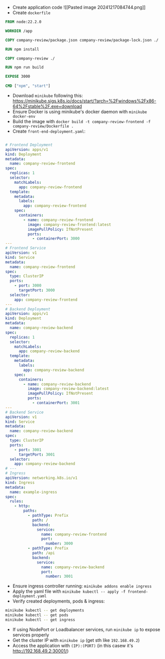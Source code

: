- Create application code
![[Pasted image 20241217084744.png]]
- Create `dockerfile`
```dockerfile
FROM node:22.2.0

WORKDIR /app

COPY company-review/package.json company-review/package-lock.json ./

RUN npm install

COPY company-review ./

RUN npm run build

EXPOSE 3000
  
CMD ["npm", "start"]
```

- Download `minikube` following this: https://minikube.sigs.k8s.io/docs/start/?arch=%2Fwindows%2Fx86-64%2Fstable%2F.exe+download
- Ensure Docker is using minikube's docker daemon with `minikube docker-env`
- Build the image with `docker build -t company-review-frontend -f company-review/Dockerfile .`
- Create `front-end-deployment.yaml`:
```yaml

# Frontend Deployment
apiVersion: apps/v1
kind: Deployment
metadata:
  name: company-review-frontend
spec:
  replicas: 1
  selector:
    matchLabels:
      app: company-review-frontend
  template:
    metadata:
      labels:
        app: company-review-frontend
    spec:
      containers:
        - name: company-review-frontend
          image: company-review-frontend:latest
          imagePullPolicy: IfNotPresent
          ports:
            - containerPort: 3000
---
# Frontend Service
apiVersion: v1
kind: Service
metadata:
  name: company-review-frontend
spec:
  type: ClusterIP
  ports:
    - port: 3000
      targetPort: 3000
  selector:
    app: company-review-frontend
---
# Backend Deployment
apiVersion: apps/v1
kind: Deployment
metadata:
  name: company-review-backend
spec:
  replicas: 1
  selector:
    matchLabels:
      app: company-review-backend
  template:
    metadata:
      labels:
        app: company-review-backend
    spec:
      containers:
        - name: company-review-backend
          image: company-review-backend:latest
          imagePullPolicy: IfNotPresent
          ports:
            - containerPort: 3001
---
# Backend Service
apiVersion: v1
kind: Service
metadata:
  name: company-review-backend
spec:
  type: ClusterIP
  ports:
    - port: 3001
      targetPort: 3001
  selector:
    app: company-review-backend
# ---
# Ingress
apiVersion: networking.k8s.io/v1
kind: Ingress
metadata:
  name: example-ingress
spec:
  rules:
    - http:
        paths:
          - pathType: Prefix
            path: /
            backend:
              service:
                name: company-review-frontend
                port:
                  number: 3000
          - pathType: Prefix
            path: /api
            backend:
              service:
                name: company-review-backend
                port:
                  number: 3001


```
- Ensure ingress controller running: `minikube addons enable ingress`
- Apply the yaml file with `minikube kubectl -- apply -f frontend-deployment.yaml`
- Verify created deployments, pods & ingress:
```sh
minikube kubectl -- get deployments
minikube kubectl -- get pods
minikube kubectl -- get ingress
```
- If using NodePort or Loadbalancer services, run `minikube ip` to expose services properly
- Get the cluster IP with `minikube ip` (get sth like `192.168.49.2`)
- Access the application with `(IP):(PORT)` (in this casew it's http://192.168.49.2:30001/)
